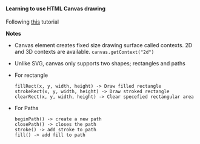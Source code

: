 #### Learning to use HTML Canvas drawing 

Following [this](https://developer.mozilla.org/en-US/docs/Web/API/Canvas_API/Tutorial/Basic_usage) tutorial

**Notes**
- Canvas element creates fixed size drawing surface called contexts. 2D and 3D contexts are available. `canvas.getContext("2d")`
- Unlike SVG, canvas only supports two shapes; rectangles and paths
- For rectangle
    ```
    fillRect(x, y, width, height) -> Draw filled rectangle
    strokeRect(x, y, width, height) -> Draw stroked rectangle
    clearRect(x, y, width, height) -> Clear specefied rectangular area

    ```
    
- For Paths
    ``` 
    beginPath() -> create a new path 
    closePath() -> closes the path
    stroke() -> add stroke to path
    fill() -> add fill to path
    ```